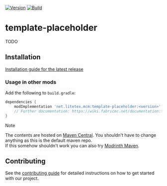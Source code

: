 <!-- modrinth_exclude.start -->

[![Version](https://img.shields.io/modrinth/v/template-placeholder)](https://modrinth.com/mod/template-placeholder)
[![Build](https://img.shields.io/github/actions/workflow/status/litetex-oss/template-placeholder/check-build.yml?branch=dev)](https://github.com/litetex-oss/template-placeholder/actions/workflows/check-build.yml?query=branch%3Adev)

# template-placeholder

<!-- modrinth_exclude.end -->

TODO

<!-- modrinth_exclude.start -->

## Installation
[Installation guide for the latest release](https://github.com/litetex-oss/template-placeholder/releases/latest#Installation)

### Usage in other mods

Add the following to ``build.gradle``:
```groovy
dependencies {
    modImplementation 'net.litetex.mcm:template-placeholder:<version>'
    // Further documentation: https://wiki.fabricmc.net/documentation:fabric_loom
}
```

> [!NOTE]
> The contents are hosted on [Maven Central](https://repo.maven.apache.org/maven2/net/litetex/mcm/). You shouldn't have to change anything as this is the default maven repo.<br/>
> If this somehow shouldn't work you can also try [Modrinth Maven](https://support.modrinth.com/en/articles/8801191-modrinth-maven).

## Contributing
See the [contributing guide](./CONTRIBUTING.md) for detailed instructions on how to get started with our project.

<!-- modrinth_exclude.end -->
